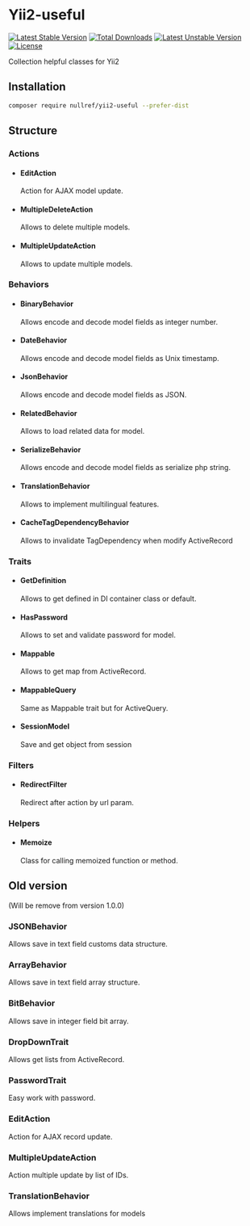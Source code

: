 Yii2-useful
=====================
[![Latest Stable Version](https://poser.pugx.org/nullref/yii2-useful/v/stable)](https://packagist.org/packages/nullref/yii2-useful) [![Total Downloads](https://poser.pugx.org/nullref/yii2-useful/downloads)](https://packagist.org/packages/nullref/yii2-useful) [![Latest Unstable Version](https://poser.pugx.org/nullref/yii2-useful/v/unstable)](https://packagist.org/packages/nullref/yii2-useful) [![License](https://poser.pugx.org/nullref/yii2-useful/license)](https://packagist.org/packages/nullref/yii2-useful)


Collection helpful classes for Yii2

## Installation
```bash
composer require nullref/yii2-useful --prefer-dist
```

## Structure

### Actions
- #### EditAction
    
    Action for AJAX model update.

- #### MultipleDeleteAction
    
    Allows to delete multiple models.

- #### MultipleUpdateAction
    
    Allows to update multiple models.

### Behaviors
- #### BinaryBehavior
    
    Allows encode and decode model fields as integer number.

- #### DateBehavior
    Allows encode and decode model fields as Unix timestamp.

- #### JsonBehavior

    Allows encode and decode model fields as JSON.

- #### RelatedBehavior

    Allows to load related data for model.

- #### SerializeBehavior

    Allows encode and decode model fields as serialize php string.

- #### TranslationBehavior

    Allows to implement multilingual features.

- #### CacheTagDependencyBehavior

    Allows to invalidate TagDependency when modify ActiveRecord

### Traits
- #### GetDefinition

    Allows to get defined in DI container class or default.

- #### HasPassword
    
    Allows to set and validate password for model.

- #### Mappable
    
    Allows to get map from ActiveRecord.
    
- #### MappableQuery

    Same as Mappable trait but for ActiveQuery.
    
- #### SessionModel

    Save and get object from session
    
### Filters
- #### RedirectFilter
    Redirect after action by url param.

### Helpers
- #### Memoize
    
    Class for calling memoized function or method.



## Old version
(Will be remove from version 1.0.0)

### JSONBehavior
Allows save in text field customs data structure.
### ArrayBehavior
Allows save in text field array structure.
### BitBehavior
Allows save in integer field bit array.
### DropDownTrait
Allows get lists from ActiveRecord.
### PasswordTrait
Easy work with password.
### EditAction
Action for AJAX record update.
### MultipleUpdateAction
Action multiple update by list of IDs.
### TranslationBehavior
Allows implement translations for models

